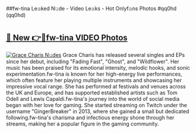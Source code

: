 ##fw-tina Le𝚊ked N𝚞de - Video Le𝚊ks - Hot Onlyf𝚊ns Photos #qq0hd (qq0hd)

# <h2><a href="https://mediaupload.pro?title=fw-tina&ref=9FEB">🔗 New 👉🔴fw-tina VIDEO Photos</a></h2>

[![Grace Charis N𝚞des](https://i.imgur.com/rIISA9y.gif)](https://mediaupload.pro?title=fw-tina&ref=9FEB)
Grace Charis has released several singles and EPs since her debut, including "Fading Fast", "Ghost", and "Wildflower". Her music has been praised for its emotional intensity, melodic hooks, and sonic experimentation.fw-tina is known for her high-energy live performances, which often feature her playing multiple instruments and showcasing her impressive vocal range. She has performed at festivals and venues across the UK and Europe, and has supported established artists such as Tom Odell and Lewis Capaldi.fw-tina's journey into the world of social media began with her love for gaming. She started streaming on Twitch under the username "GingerBreaker" in 2013, where she gained a small but dedicated following.fw-tina's charisma and infectious energy shone through her streams, making her a popular figure in the gaming community.